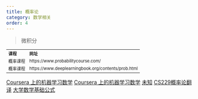 ```yaml
---
title: 概率论
category: 数学相关
order: 4
---
```


> 微积分
<table width="1033" style="font-size: 0.8em;">
	<tbody>
		<tr>
			<td>
				<strong>
					课程
				</strong>
			</td>
			<td>
				<strong>
					网址
				</strong>
			</td>
		</tr>
		<tr>
			<td>
				概率课程
			</td>
			<td>
				https://www.probabilitycourse.com/
			</td>
		</tr>
		<tr>
			<td>
				概率课程
			</td>
			<td>
				https://www.deeplearningbook.org/contents/prob.html
			</td>
		</tr>
	</tbody>
</table>



[Coursera 上的机器学习数学](https://www.coursera.org/learn/multivariate-calculus-machine-learning)
[Coursera 上的机器学习数学](https://cims.nyu.edu/~cfgranda/pages/DSGA1002_fall15/material/optimization.pdf)
[未知](https://www.deeplearningbook.org/contents/numerical.html)
[CS229概率论翻译](http://www.ai-start.com/CS229/2.CS229-Prob.html)
[大学数学基础公式](http://www.ai-start.com/dl2017/html/math.html)



